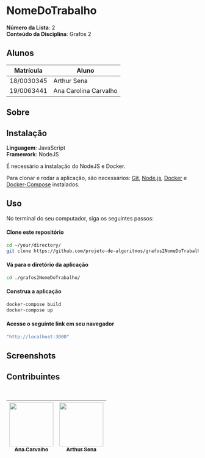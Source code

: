 # NomeDoTrabalho

**Número da Lista**: 2</br>
**Conteúdo da Disciplina**: Grafos 2</br> 

## Alunos
|Matrícula | Aluno |
| -- | -- |
| 18/0030345  |  Arthur Sena |
| 19/0063441  |  Ana Carolina Carvalho |

## Sobre 


## Instalação 
**Linguagem**: JavaScript<br>
**Framework**: NodeJS<br>

É necessário a instalação do NodeJS e Docker.

Para clonar e rodar a aplicação, são necessários: [Git](https://git-scm.com), [Node.js](https://nodejs.org/pt-br/), [Docker](https://docs.docker.com/install/) e [Docker-Compose](https://docs.docker.com/compose/install/) instalados.

## Uso
 
No terminal do seu computador, siga os seguintes passos:

#### Clone este repositório
```bash
cd ~/your/directory/
git clone https://github.com/projeto-de-algoritmos/grafos2NomeDoTrabalho/
````

#### Vá para o diretório da aplicação
```bash
cd ./grafos2NomeDoTrabalho/
````

#### Construa a aplicação

```bash
docker-compose build
docker-compose up
```

#### Acesse o seguinte link em seu navegador
```bash
"http://localhost:3000"
```
## Screenshots

## Contribuintes 

<br>

[<img src="https://avatars2.githubusercontent.com/u/9967427?s=400&u=1d2d6cb30ebe846fe9a275e5be16c1ee8cbc07c8&v=4" width=115 > <br> <sub> Ana Carvalho </sub>](https://github.com/anacarolcs)|[<img src="https://avatars1.githubusercontent.com/u/49957403?s=460&u=170776941473671902ffee948e33b4a012829359&v=4" width=115 > <br> <sub> Arthur Sena </sub>](https://github.com/senaarth) |
| :---: | :---: |
